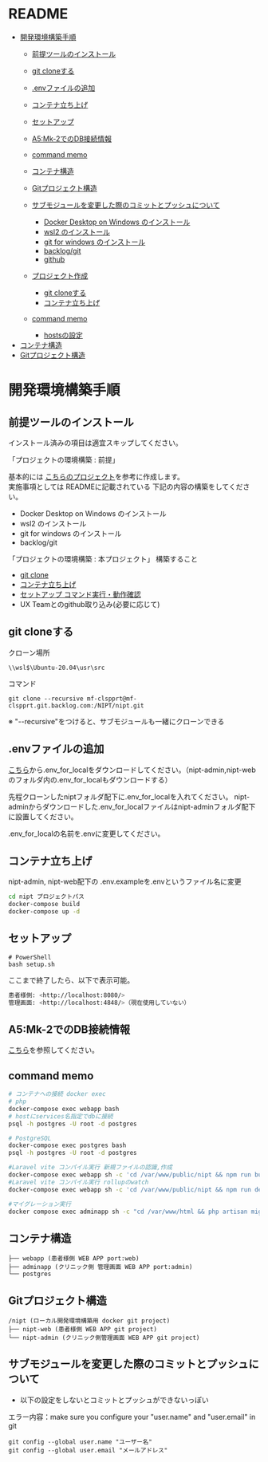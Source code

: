 # README <!-- omit in toc -->
- [開発環境構築手順](#開発環境構築手順)
  - [前提ツールのインストール](#前提ツールのインストール)
  - [git cloneする](#git-cloneする)
  - [.envファイルの追加](#envファイルの追加)
  - [コンテナ立ち上げ](#コンテナ立ち上げ)
  - [セットアップ](#セットアップ)
  - [A5:Mk-2でのDB接続情報](#a5mk-2でのdb接続情報)
  - [command memo](#command-memo)
  - [コンテナ構造](#コンテナ構造)
  - [Gitプロジェクト構造](#gitプロジェクト構造)
  - [サブモジュールを変更した際のコミットとプッシュについて](#サブモジュールを変更した際のコミットとプッシュについて)

    - [Docker Desktop on Windows のインストール](#docker-desktop-on-windows-のインストール)
    - [wsl2 のインストール](#wsl2-のインストール)
    - [git for windows のインストール](#git-for-windows-のインストール)
    - [backlog/git](#backloggit)
    - [github](#github)
  - [プロジェクト作成](#プロジェクト作成)
    - [git cloneする](#git-cloneする)
    - [コンテナ立ち上げ](#コンテナ立ち上げ)
  - [command memo](#command-memo)
    - [hostsの設定](#hostsの設定)
- [コンテナ構造](#コンテナ構造)
- [Gitプロジェクト構造](#Gitプロジェクト構造)

# 開発環境構築手順

## 前提ツールのインストール

インストール済みの項目は適宜スキップしてください。

「プロジェクトの環境構築 : 前提」

基本的には [こちらのプロジェクト](https://mf-clspprt.backlog.com/git/BC_KRT/bc_krt/tree/develop)を参考に作成します。  
実施事項としては READMEに記載されている 下記の内容の構築をしてください。  
- Docker Desktop on Windows のインストール
- wsl2 のインストール
- git for windows のインストール
- backlog/git

「プロジェクトの環境構築 : 本プロジェクト」
構築すること
- [git clone](#git-clone)
- [コンテナ立ち上げ](#コンテナ立ち上げ)
- [セットアップ コマンド実行・動作確認](#セットアップ・動作確認)
- UX Teamとのgithub取り込み(必要に応じて)

## git cloneする

クローン場所

```
\\wsl$\Ubuntu-20.04\usr\src
```

コマンド

```
git clone --recursive mf-clspprt@mf-clspprt.git.backlog.com:/NIPT/nipt.git
```

※ "--recursive"をつけると、サブモジュールも一緒にクローンできる


## .envファイルの追加

[こちら](https://drive.google.com/drive/folders/1itTLI1XY-k4gNDeQ7sddsj91NfP7Gu00)から.env_for_localをダウンロードしてください。（nipt-admin,nipt-webのフォルダ内の.env_for_localもダウンロードする）

先程クローンしたniptフォルダ配下に.env_for_localを入れてください。
nipt-adminからダウンロードした.env_for_localファイルはnipt-adminフォルダ配下に設置してください。

.env_for_localの名前を.envに変更してください。
## コンテナ立ち上げ
nipt-admin, nipt-web配下の
.env.exampleを.envというファイル名に変更

```bash
cd nipt プロジェクトパス
docker-compose build
docker-compose up -d
```

## セットアップ

```shell
# PowerShell
bash setup.sh
```

ここまで終了したら、以下で表示可能。

```bash
患者様側: <http://localhost:8080/>
管理画面: <http://localhost:4848/>（現在使用していない）
```

## A5:Mk-2でのDB接続情報
[こちら](https://drive.google.com/drive/folders/12wf-V1eRQvKGp-xZSDjnKK9DmO-5vM_o)を参照してください。

## command memo

```bash
# コンテナへの接続 docker exec
# php
docker-compose exec webapp bash
# hostにservices名指定でdbに接続
psql -h postgres -U root -d postgres

# PostgreSQL
docker-compose exec postgres bash
psql -h postgres -U root -d postgres
```

```bash
#Laravel vite コンパイル実行 新規ファイルの認識,作成
docker-compose exec webapp sh -c 'cd /var/www/public/nipt && npm run build'
#Laravel vite コンパイル実行 rollupのwatch
docker-compose exec webapp sh -c 'cd /var/www/public/nipt && npm run dev'
```

```bash
#マイグレーション実行
docker compose exec adminapp sh -c "cd /var/www/html && php artisan migrate:refresh --seed"
```

## コンテナ構造

```text
├── webapp (患者様側 WEB APP port:web)
├── adminapp (クリニック側 管理画面 WEB APP port:admin)
└── postgres
```

## Gitプロジェクト構造
```text
/nipt (ローカル開発環境構築用 docker git project)
├── nipt-web (患者様側 WEB APP git project)
└── nipt-admin (クリニック側管理画面 WEB APP git project)
```

## サブモジュールを変更した際のコミットとプッシュについて

- 以下の設定をしないとコミットとプッシュができないっぽい

エラー内容：make sure you configure your "user.name" and "user.email" in git

```
git config --global user.name "ユーザー名"
git config --global user.email "メールアドレス"
```